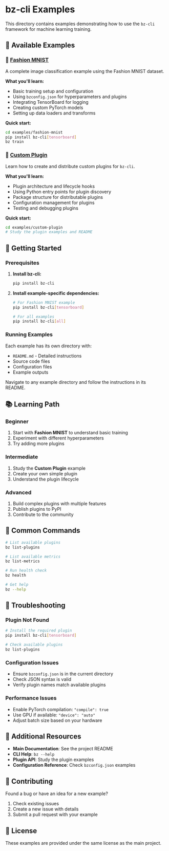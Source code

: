 # bz-cli Examples

This directory contains examples demonstrating how to use the `bz-cli` framework for machine learning training.

## 📁 Available Examples

### 🎯 [Fashion MNIST](./fashion-mnist/)

A complete image classification example using the Fashion MNIST dataset.

**What you'll learn:**
- Basic training setup and configuration
- Using `bzconfig.json` for hyperparameters and plugins
- Integrating TensorBoard for logging
- Creating custom PyTorch models
- Setting up data loaders and transforms

**Quick start:**
```bash
cd examples/fashion-mnist
pip install bz-cli[tensorboard]
bz train
```

### 🔌 [Custom Plugin](./custom-plugin/)

Learn how to create and distribute custom plugins for `bz-cli`.

**What you'll learn:**
- Plugin architecture and lifecycle hooks
- Using Python entry points for plugin discovery
- Package structure for distributable plugins
- Configuration management for plugins
- Testing and debugging plugins

**Quick start:**
```bash
cd examples/custom-plugin
# Study the plugin examples and README
```

## 🚀 Getting Started

### Prerequisites

1. **Install bz-cli:**
   ```bash
   pip install bz-cli
   ```

2. **Install example-specific dependencies:**
   ```bash
   # For Fashion MNIST example
   pip install bz-cli[tensorboard]
   
   # For all examples
   pip install bz-cli[all]
   ```

### Running Examples

Each example has its own directory with:
- `README.md` - Detailed instructions
- Source code files
- Configuration files
- Example outputs

Navigate to any example directory and follow the instructions in its README.

## 📚 Learning Path

### Beginner
1. Start with **Fashion MNIST** to understand basic training
2. Experiment with different hyperparameters
3. Try adding more plugins

### Intermediate
1. Study the **Custom Plugin** example
2. Create your own simple plugin
3. Understand the plugin lifecycle

### Advanced
1. Build complex plugins with multiple features
2. Publish plugins to PyPI
3. Contribute to the community

## 🔧 Common Commands

```bash
# List available plugins
bz list-plugins

# List available metrics
bz list-metrics

# Run health check
bz health

# Get help
bz --help
```

## 🐛 Troubleshooting

### Plugin Not Found
```bash
# Install the required plugin
pip install bz-cli[tensorboard]

# Check available plugins
bz list-plugins
```

### Configuration Issues
- Ensure `bzconfig.json` is in the current directory
- Check JSON syntax is valid
- Verify plugin names match available plugins

### Performance Issues
- Enable PyTorch compilation: `"compile": true`
- Use GPU if available: `"device": "auto"`
- Adjust batch size based on your hardware

## 📖 Additional Resources

- **Main Documentation**: See the project README
- **CLI Help**: `bz --help`
- **Plugin API**: Study the plugin examples
- **Configuration Reference**: Check `bzconfig.json` examples

## 🤝 Contributing

Found a bug or have an idea for a new example?

1. Check existing issues
2. Create a new issue with details
3. Submit a pull request with your example

## 📄 License

These examples are provided under the same license as the main project.
